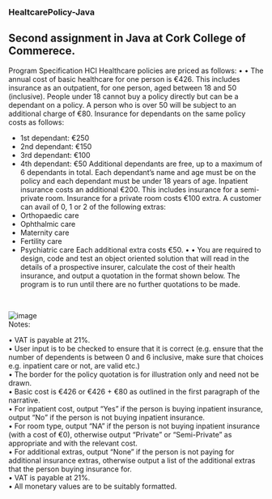 ### HealtcarePolicy-Java
## Second assignment in Java at Cork College of Commerece.<br>
Program Specification
HCI Healthcare policies are priced as follows:
•
•
The annual cost of basic healthcare for one person is €426. This includes insurance as an outpatient, for one person, aged between 18 and 50 (inclusive). People under 18 cannot buy a policy directly but can be a dependant on a policy. A person who is over 50 will be subject to an additional charge of €80.
Insurance for dependants on the same policy costs as follows:
- 1st dependant: €250
- 2nd dependant: €150
- 3rd dependant: €100
- 4th dependant: €50
Additional dependants are free, up to a maximum of 6 dependants in total.
Each dependant’s name and age must be on the policy and each dependant must be under 18 years of age.
Inpatient insurance costs an additional €200. This includes insurance for a semi-private room. Insurance for a private room costs €100 extra.
A customer can avail of 0, 1 or 2 of the following extras:
- Orthopaedic care
- Ophthalmic care
- Maternity care
- Fertility care
- Psychiatric care
Each additional extra costs €50.
• •
You are required to design, code and test an object oriented solution that will read in the details of a prospective insurer, calculate the cost of their health insurance, and output a quotation in the format shown below. The program is to run until there are no further quotations to be made.
<br>

![image](https://github.com/oleksandrmiti/HealthcarePolicy-Java/assets/114529427/fdc90a80-3619-44e9-aa5c-b59533ccdb50)
<br>
Notes:
 
 



• VAT is payable at 21%.<br>
• User input is to be checked to ensure that it is correct (e.g. ensure that the number of dependents is between 0 and 6 inclusive, make sure that choices e.g. inpatient care or not, are valid etc.)<br>
• The border for the policy quotation is for illustration only and need not be drawn.<br>
• Basic cost is €426 or €426 + €80 as outlined in the first paragraph of the narrative.<br>
• For inpatient cost, output “Yes” if the person is buying inpatient insurance, output “No” if the person is not buying inpatient insurance.<br>
• For room type, output “NA” if the person is not buying inpatient insurance (with a cost of €0), otherwise output “Private” or “Semi-Private” as appropriate and with the relevant cost.<br>
• For additional extras, output “None” if the person is not paying for additional insurance extras, otherwise output a list of the additional extras that the person buying insurance for.<br>
• VAT is payable at 21%.<br>
• All monetary values are to be suitably formatted.<br>
